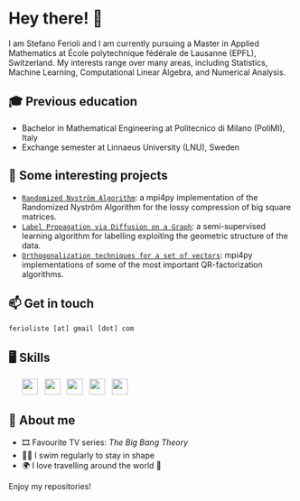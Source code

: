 # Hey there! 👋

I am Stefano Ferioli and I am currently pursuing a Master in Applied Mathematics at École polytechnique fédérale de Lausanne (EPFL), Switzerland.
My interests range over many areas, including Statistics, Machine Learning, Computational Linear Algebra, and Numerical Analysis.

## 🎓 **Previous education**

 - Bachelor in Mathematical Engineering at Politecnico di Milano (PoliMI), Italy
 - Exchange semester at Linnaeus University (LNU), Sweden

## 📌 **Some interesting projects**

- [`Randomized Nyström Algorithm`](https://github.com/ferioliste/randomized-nystrom): a mpi4py implementation of the Randomized Nyström Algorithm for the lossy compression of big square matrices.
- [`Label Propagation via Diffusion on a Graph`](https://github.com/ferioliste/label-propagation): a semi-supervised learning algorithm for labelling exploiting the geometric structure of the data.
- [`Orthogonalization techniques for a set of vectors`](https://github.com/ferioliste/qr-factorization): mpi4py implementations of some of the most important QR-factorization algorithms.

## 📫 **Get in touch**

`ferioliste [at] gmail [dot] com`

## 🖥️ **Skills**

<ul>
        <img src='https://cdn.jsdelivr.net/gh/devicons/devicon/icons/python/python-original.svg' height='28'>  &nbsp 
		<img src='https://cdn.jsdelivr.net/gh/devicons/devicon/icons/matlab/matlab-original.svg' height='28'>  &nbsp
  <img src='https://cdn.jsdelivr.net/gh/devicons/devicon/icons/julia/julia-original.svg' height='28'>  &nbsp 
        <img src='https://cdn.jsdelivr.net/gh/devicons/devicon/icons/r/r-original.svg' height='28'> &nbsp
		<img src='https://cdn.jsdelivr.net/gh/devicons/devicon/icons/c/c-original.svg' height='28'>  &nbsp 
</ul>
 
## 🧠 **About me**

- 🎞️ Favourite TV series: _The Big Bang Theory_
- 🏊‍♂️ I swim regularly to stay in shape
- 🌍 I love travelling around the world 💚

Enjoy my repositories!
